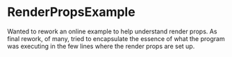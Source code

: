 # RenderPropsExample
Wanted to rework an online example to help understand
render props.
As final rework, of many, tried to encapsulate
the essence of what the program was executing in the
few lines where the render props are set up.

